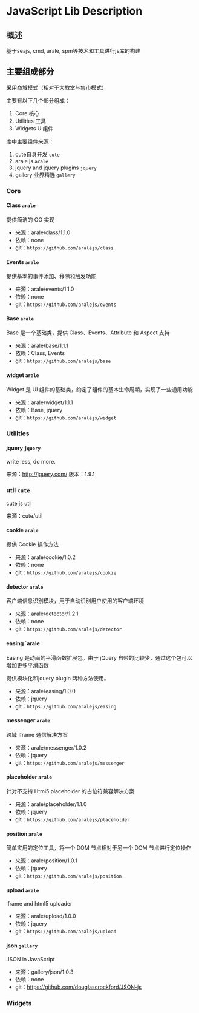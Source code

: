 # JavaScript Lib Description

## 概述
基于seajs, cmd, arale, spm等技术和工具进行js库的构建

## 主要组成部分
采用商城模式（相对于[大教堂与集市](http://lifesinger.wordpress.com/2011/04/05/seajs-080-released/)模式）

主要有以下几个部分组成：

1. Core 核心
1. Utilities 工具
1. Widgets  UI组件

库中主要组件来源：

1. cute自身开发 `cute`
1. arale js `arale`
1. jquery and jquery plugins `jquery`
1. gallery 业界精选 `gallery`

### Core

#### Class `arale`
提供简洁的 OO 实现

* 来源：arale/class/1.1.0
* 依赖：none
* git：`https://github.com/aralejs/class`

#### Events `arale`
提供基本的事件添加、移除和触发功能

* 来源：arale/events/1.1.0
* 依赖：none
* git：`https://github.com/aralejs/events`

#### Base `arale`
Base 是一个基础类，提供 Class、Events、Attribute 和 Aspect 支持

* 来源：arale/base/1.1.1
* 依赖：Class, Events
* git：`https://github.com/aralejs/base`

#### widget `arale`
Widget 是 UI 组件的基础类，约定了组件的基本生命周期，实现了一些通用功能

* 来源：arale/widget/1.1.1
* 依赖：Base, jquery
* git：`https://github.com/aralejs/widget`


### Utilities

#### jquery `jquery`
write less, do more.

来源：http://jquery.com/
版本：1.9.1

### util `cute`
cute js util

来源：cute/util

#### cookie `arale`
提供 Cookie 操作方法

* 来源：arale/cookie/1.0.2
* 依赖：none
* git：`https://github.com/aralejs/cookie`

#### detector `arale`
客户端信息识别模块，用于自动识别用户使用的客户端环境

* 来源：arale/detector/1.2.1
* 依赖：none
* git：`https://github.com/aralejs/detector`

#### easing `arale
Easing 是动画的平滑函数扩展包。由于 jQuery 自带的比较少，通过这个包可以增加更多平滑函数

提供模块化和jquery plugin 两种方法使用。

* 来源：arale/easing/1.0.0
* 依赖：jquery
* git：`https://github.com/aralejs/easing`

#### messenger `arale`
跨域 Iframe 通信解决方案

* 来源：arale/messenger/1.0.2
* 依赖：jquery
* git：`https://github.com/aralejs/messenger`

#### placeholder `arale`
针对不支持 Html5 placeholder 的占位符兼容解决方案

* 来源：arale/placeholder/1.1.0
* 依赖：jquery
* git：`https://github.com/aralejs/placeholder`

#### position `arale`
简单实用的定位工具，将一个 DOM 节点相对于另一个 DOM 节点进行定位操作

* 来源：arale/position/1.0.1
* 依赖：jquery
* git：`https://github.com/aralejs/position`

#### upload `arale`
iframe and html5 uploader

* 来源：arale/upload/1.0.0
* 依赖：jquery
* git：`https://github.com/aralejs/upload`

#### json `gallery`
JSON in JavaScript

* 来源：gallery/json/1.0.3
* 依赖：none
* git：https://github.com/douglascrockford/JSON-js

### Widgets

